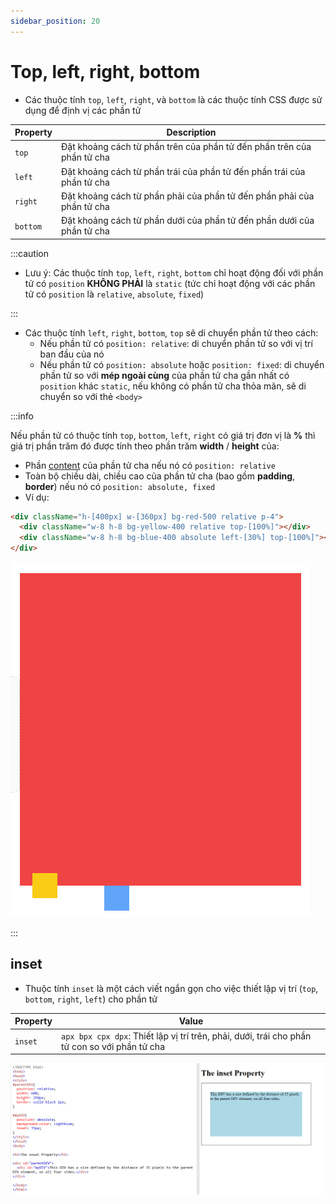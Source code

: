 ```yaml
---
sidebar_position: 20
---
```


# Top, left, right, bottom

- Các thuộc tính `top`, `left`, `right`, và `bottom` là các thuộc tính CSS được sử dụng để định vị các phần tử

| Property | Description                                                            |
| -------- | ---------------------------------------------------------------------- |
| `top`    | Đặt khoảng cách từ phần trên của phần tử đến phần trên của phần tử cha |
| `left`   | Đặt khoảng cách từ phần trái của phần tử đến phần trái của phần tử cha |
| `right`  | Đặt khoảng cách từ phần phải của phần tử đến phần phải của phần tử cha |
| `bottom` | Đặt khoảng cách từ phần dưới của phần tử đến phần dưới của phần tử cha |

:::caution

- Lưu ý: Các thuộc tính `top`, `left`, `right`, `bottom` chỉ hoạt động đối với phần tử có `position` **KHÔNG PHẢI** là `static` (tức chỉ hoạt động với các phần tử có `position` là `relative`, `absolute`, `fixed`)

:::

- Các thuộc tính `left`, `right`, `bottom`, `top` sẽ di chuyển phần tử theo cách:
  - Nếu phần tử có `position: relative`: di chuyển phần tử so với vị trí ban đầu của nó
  - Nếu phần tử có `position: absolute` hoặc `position: fixed`: di chuyển phần tử so với **mép ngoài cùng** của phần tử cha gần nhất có `position` khác `static`, nếu không có phần tử cha thỏa mãn, sẽ di chuyển so với thẻ `<body>`

:::info

Nếu phần tử có thuộc tính `top`, `bottom`, `left`, `right` có giá trị đơn vị là **%** thì giá trị phần trăm đó được tính theo phần trăm **width** / **height** của:

- Phần [content](./layout-of-element) của phần tử cha nếu nó có `position: relative`
- Toàn bộ chiều dài, chiều cao của phần tử cha (bao gồm **padding**, **border**) nếu nó có `position: absolute, fixed`
- Ví dụ:

```html
<div className="h-[400px] w-[360px] bg-red-500 relative p-4">
  <div className="w-8 h-8 bg-yellow-400 relative top-[100%]"></div>
  <div className="w-8 h-8 bg-blue-400 absolute left-[30%] top-[100%]"></div>
</div>
```

![1699777340076](image/top-bottom-right-left/1699777340076.png)

:::

## inset

- Thuộc tính `inset` là một cách viết ngắn gọn cho việc thiết lập vị trí (`top`, `bottom`, `right`, `left`) cho phần tử

| Property | Value                                                                                         |
| -------- | --------------------------------------------------------------------------------------------- |
| `inset`  | `apx bpx cpx dpx`: Thiết lập vị trí trên, phải, dưới, trái cho phần tử con so với phần tử cha |

![1698587467049](image/position/1698587467049.png)
